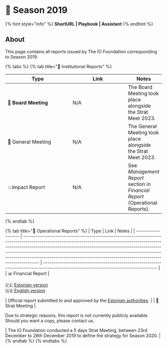 # 🍃 Season 2019

{% hint style="info" %}
**ShortURL | Playbook | Assistant**
{% endhint %}

## About

This page contains all reports issued by The IO Foundation corresponding to Season 2019.

{% tabs %}
{% tab title="📕 Institutional Reports" %}
<table><thead><tr><th width="269">Type</th><th width="239">Link</th><th>Notes</th></tr></thead><tbody><tr><td>📙 <strong>Board Meeting</strong></td><td>N/A</td><td>The Board Meeting took place alongside the Strat Meet 2023.</td></tr><tr><td>📗 General Meeting</td><td>N/A</td><td>The General Meeting took place alongside the Strat Meet 2023.</td></tr><tr><td>💥Impact Report</td><td>N/A</td><td>See <em>Management Report</em> section in <em>Financial Report</em> (Operational Reports).</td></tr></tbody></table>
{% endtab %}

{% tab title="📘 Operational Reports" %}
| Type                | Link                                                                                                                                                                                                                                                                                                                                                                                                           | Notes                                                                                                                                   |
| ------------------- | -------------------------------------------------------------------------------------------------------------------------------------------------------------------------------------------------------------------------------------------------------------------------------------------------------------------------------------------------------------------------------------------------------------- | --------------------------------------------------------------------------------------------------------------------------------------- |
| 📊 Financial Report | <p><span data-gb-custom-inline data-tag="emoji" data-code="1f1ea-1f1ea">🇪🇪</span> <a href="https://drive.google.com/file/d/1kzWLp9q883uCJx-blbAVH6CaASbQDS7b/view?usp=sharing">Estonian version</a><br><span data-gb-custom-inline data-tag="emoji" data-code="1f1ec-1f1e7">🇬🇧</span> <a href="https://drive.google.com/file/d/1oIV9B8fJQLb6hq6vDxezGxCKMMuYXf6H/view?usp=sharing">English version</a></p> | Official report submitted to and approved by the [Estonian authorities](https://ariregister.rik.ee/eng).                                |
| 📑 Strat Meeting    | <p>Due to strategic reasons, this report is not currently publicly available.<br>Should you want a copy, please contact us.</p>                                                                                                                                                                                                                                                                                | The IO Foundation conducted a 5 days Strat Meeting, between 23rd December to 28th December 2019 to define the strategy for Season 2020. |
{% endtab %}
{% endtabs %}
